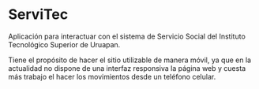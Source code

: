 # ServiTec

Aplicación para interactuar con el sistema de Servicio Social del Instituto Tecnológico Superior de Uruapan.

Tiene el propósito de hacer el sitio utilizable de manera móvil, ya que en la actualidad no dispone de una interfaz responsiva la página web y cuesta más trabajo el hacer los movimientos desde un teléfono celular.
